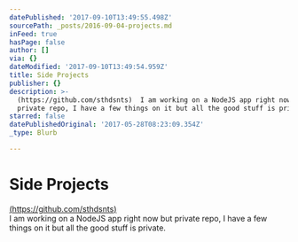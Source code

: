 ```yaml
---
datePublished: '2017-09-10T13:49:55.498Z'
sourcePath: _posts/2016-09-04-projects.md
inFeed: true
hasPage: false
author: []
via: {}
dateModified: '2017-09-10T13:49:54.959Z'
title: Side Projects
publisher: {}
description: >-
  (https://github.com/sthdsnts)  I am working on a NodeJS app right now but
  private repo, I have a few things on it but all the good stuff is private.
starred: false
datePublishedOriginal: '2017-05-28T08:23:09.354Z'
_type: Blurb

---
```

# Side Projects

[(https://github.com/sthdsnts) ][0]  
I am working on a NodeJS app right now but private repo, I have a few things on it but all the good stuff is private.

[0]: https://github.com/sthdsnts "Github"